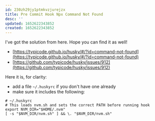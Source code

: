 ```yaml
---
id: 230zh29jy1ptmkvzjurejzx
title: Pre Commit Hook Npx Command Not Found
desc: ''
updated: 1652622343852
created: 1652622343852
---
```

I've got the solution from here. Hope you can find it as well!

-   [https://typicode.github.io/husky/#/?id=command-not-found](https://typicode.github.io/husky/#/?id=command-not-found)
-   [https://github.com/typicode/husky/issues/912](https://github.com/typicode/husky/issues/912)

Here it is, for clarity:

-   add a file `~/.huskyrc` if you don't have one already
-   make sure it includes the following:

```
# ~/.huskyrc
# This loads nvm.sh and sets the correct PATH before running hook
export NVM_DIR="$HOME/.nvm"
[ -s "$NVM_DIR/nvm.sh" ] && \. "$NVM_DIR/nvm.sh"
```
